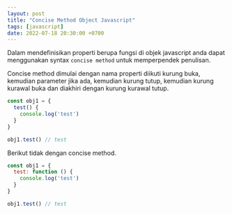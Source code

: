 ```yaml
---
layout: post
title: "Concise Method Object Javascript"
tags: [javascript]
date: 2022-07-18 20:30:00 +0700
---
```


Dalam mendefinisikan properti berupa fungsi di objek javascript anda dapat menggunakan syntax `concise method` untuk memperpendek penulisan.

Concise method dimulai dengan nama properti diikuti kurung buka, kemudian parameter jika ada, kemudian kurung tutup, kemudian kurung kurawal buka dan diakhiri dengan kurung kurawal tutup.

```js
const obj1 = {
  test() {
    console.log('test')
  }
}

obj1.test() // test
```

Berikut tidak dengan concise method.

```js
const obj1 = {
  test: function () {
    console.log('test')
  }
}

obj1.test() // test
```
